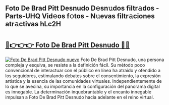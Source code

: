 ## Foto De Brad Pitt Desnudo D𝚎sn𝚞dos filtr𝚊dos - Parts-UHQ Vid𝚎os f𝚘tos - N𝚞evas filtr𝚊ciones atr𝚊ctivas hLc2H

# <h2><a href="http://mb0ue4.tromn.icu/?c=Foto+De+Brad+Pitt+Desnudo">🔗👉👉👉 Foto De Brad Pitt Desnudo 🔗🔗</a></h2>

[![Foto De Brad Pitt Desnudo nuevo](https://i.imgur.com/pEAQMta.gif)](http://mb0ue4.tromn.icu/?c=Foto+De+Brad+Pitt+Desnudo)
Foto De Brad Pitt Desnudo, una persona compleja y esquiva, se resiste a la definición fácil. Su método poco convencional de interactuar con el público en línea ha atraído y ofendido a los seguidores, estimulando debates sobre el consentimiento, la expresión artística y la esencia de las comunidades virtuales. Independientemente de lo que se avecina, su importancia en la configuración del panorama digital es innegable. La determinación inquebrantable y el encanto innegable impulsan a Foto De Brad Pitt Desnudo hacia adelante en el reino virtual.
